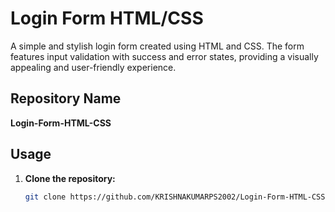 # Login Form HTML/CSS

A simple and stylish login form created using HTML and CSS. The form features input validation with success and error states, providing a visually appealing and user-friendly experience.

## Repository Name
**Login-Form-HTML-CSS**

## Usage
1. **Clone the repository:**
   ```bash
   git clone https://github.com/KRISHNAKUMARPS2002/Login-Form-HTML-CSS.git
